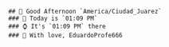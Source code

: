 
        ## 👋 Good Afternoon `America/Ciudad_Juarez`
        ### 📅 Today is `01:09 PM`
        ### ⌚ It's `01:09 PM` there
        ### 🎩 With love, EduardoProfe666 
        
